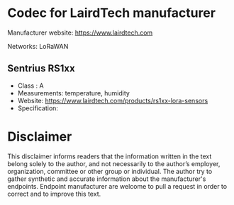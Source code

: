 # Codec for LairdTech manufacturer

Manufacturer website: https://www.lairdtech.com

Networks: LoRaWAN

## Sentrius RS1xx
* Class : A
* Measurements: temperature, humidity
* Website: https://www.lairdtech.com/products/rs1xx-lora-sensors
* Specification:

# Disclaimer
This disclaimer informs readers that the information written in the text belong solely to the author, and not necessarily to the author’s employer, organization, committee or other group or individual. The author try to gather synthetic and accurate information about the manufacturer's endpoints. Endpoint manufacturer are welcome to pull a request in order to correct and to improve this text.

